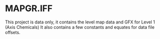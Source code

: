 # MAPGR.IFF

This project is data only, it contains the level map data and GFX for Level 1 (Axis Chemicals)
It also contains a few constants and equates for data file offsets.

